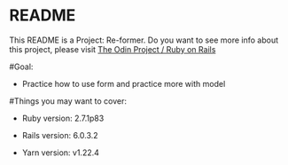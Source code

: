 # README

This README is a Project: Re-former. Do you want to see more info about this project, please visit [The Odin Project / Ruby on Rails](https://www.theodinproject.com/courses/ruby-on-rails/lessons/forms?ref=lnav)

#Goal:
- Practice how to use form and practice more with model

#Things you may want to cover:

* Ruby version: 2.7.1p83

* Rails version: 6.0.3.2

* Yarn version: v1.22.4
